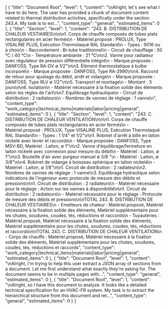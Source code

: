 [
  {
    "title": "Document Root",
    "level": 1,
    "content": "<think>\nAlright, let's see what I have to do here. The user has provided a chunk of document content related to thermal distribution activities, specifically under the section 243.A. My task is to ext...",
    "content_type": "general",
    "estimated_items": 0
  },
  {
    "title": "Section",
    "level": 1,
    "content": "243. B. DISTRIBUTION DE CHALEUR VESTIAIRES\n\n\n1. Corps de chauffe composés de tubes plats rectangulaires en acier fermés\n   - Matériel.proposé : PROLUX, Type VISALINE PLUS, Exécution Thermolaqué RAL Standard\n   - Types : 9016 ou à choix\n   - Raccordement : Bi-tube traditionnel\n   - Circuit de chauffage : 50 °C / 40 °C\n   - Température ambiante : 21 °C\n\n2. Vanne pour radiateur avec régulateur de pression différentielle intégré\n   - Marque.proposée : DANFOSS, Type RA-DV ∅ 1/2\"\n\n3. Élément thermostatique à bulbe incorporé\n   - Marque.proposée : DANFOSS, Type RA-2990\n\n4. Raccord de retour pour ajustage du débit, arrêt et vidange\n   - Marque.proposée : DANFOSS, Type RLV ∅ 1/2\"\n\n5. Transport et montage\n   - Montant : 3 jours\n\n6. Isolation\n   - Matériel nécessaire à la fixation solide des éléments selon les règles de l'art\n\n7. Equilibrage hydraulique\n   - Circuit de distribution : 2 radiateurs\n   - Nombres de vannes de réglage : 1 vanne\n",
    "content_type": "work_category|technical_items|materials|labor|pricing|general",
    "estimated_items": 0
  },
  {
    "title": "Section",
    "level": 1,
    "content": "243. C. DISTRIBUTION DE CHALEUR VENTILATION\n\n\n1. Corps de chauffe composés de tubes plats rectangulaires en acier fermés\n   - Matériel.proposé : PROLUX, Type VISALINE PLUS, Exécution Thermolaqué RAL Standard\n   - Types : 1 1/4\" et 1/2\"\n\n1. Robinet d'arrêt à bille en laiton nickelé avec levier et raccords\n   - Marque.proposée : DANFOSS, Type MSV-BD, Matériel : Laiton, ∅ 1\"\n\n2. Vanne d'équilibrage/fermeture en laiton nickelé avec connexion pour mesure du débit\n   - Matériel : Laiton, ∅ 1\"\n\n3. Bouteille d'air avec purgeur manuel ∅ 3/8 \"\n   - Matériel : Laiton, ∅ 3/8\"\n\n4. Robinet de vidange à boisseau sphérique en laiton nickelé\n   - Matériel : Laiton, ∅ 1/8\"\n\n1. Circuit de distribution : 2 radiateurs\n2. Nombres de vannes de réglage : 1 vanne\n3. Equilibrage hydraulique selon indications de l'ingénieur avec protocole de mesure des débits et pressions\n\n1. Circuit de distribution : 2 radiateurs\n   - Matériel nécessaire pour le réglage : Action sur les vannes à disponibilité\n\n1. Circuit de distribution : 2 radiateurs\n   - Matériel nécessaire pour le réglage : Protocole de mesure des débits et pressions\n\nTOTAL 243. B. DISTRIBUTION DE CHALEUR VESTIAIRES\n   - Emetteurs de chaleur : Matériel.proposé, Matériel nécessaire à la fixation solide des éléments, Matériel supplémentaire pour les chutes, soudures, coudes, tés, réductions et raccords\n   - Tuyauteries : Matériel.proposé, Matériel nécessaire à la fixation solide des éléments, Matériel supplémentaire pour les chutes, soudures, coudes, tés, réductions et raccords\n\nTOTAL 243. C. DISTRIBUTION DE CHALEUR VENTILATION\n   - Corps de chauffe : Matériel.proposé, Matériel nécessaire à la fixation solide des éléments, Matériel supplémentaire pour les chutes, soudures, coudes, tés, réductions et raccords",
    "content_type": "work_category|technical_items|materials|labor|pricing|general",
    "estimated_items": 0
  },
  {
    "title": "Document Root",
    "level": 1,
    "content": "<think>\nAlright, I'm trying to help this user extract a JSON array of sections from a document. Let me first understand what exactly they're asking for. The document seems to be in multiple pages with...",
    "content_type": "general",
    "estimated_items": 0
  },
  {
    "title": "Document Root",
    "level": 1,
    "content": "<think>\nAlright, so I have this document to analyze. It looks like a detailed technical specification for an HVAC-FR system. My task is to extract the hierarchical structure from this document and ret...",
    "content_type": "general",
    "estimated_items": 0
  }
]